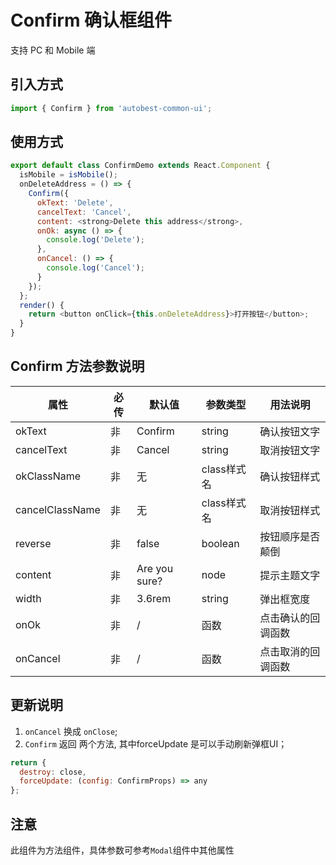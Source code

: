 # Confirm 确认框组件

支持 PC 和 Mobile 端

## 引入方式
```javascript
import { Confirm } from 'autobest-common-ui';
```
## 使用方式

```javascript
export default class ConfirmDemo extends React.Component {
  isMobile = isMobile();
  onDeleteAddress = () => {
    Confirm({
      okText: 'Delete',
      cancelText: 'Cancel',
      content: <strong>Delete this address</strong>,
      onOk: async () => {
        console.log('Delete');
      },
      onCancel: () => {
        console.log('Cancel');
      }
    });
  };
  render() {
    return <button onClick={this.onDeleteAddress}>打开按钮</button>;
  }
}
```
## Confirm 方法参数说明

| 属性 | 必传 | 默认值 | 参数类型 | 用法说明 |
| ------ | ------ | ------ | ------ | ------ |
| okText | 非 | Confirm | string | 确认按钮文字 |
| cancelText | 非 | Cancel | string | 取消按钮文字 |
| okClassName | 非 | 无 | class样式名 | 确认按钮样式 |
| cancelClassName | 非  | 无 | class样式名 | 取消按钮样式 |
| reverse | 非 | false | boolean | 按钮顺序是否颠倒 |
| content | 非 | Are you sure? | node | 提示主题文字 |
| width | 非 | 3.6rem | string | 弹出框宽度 |
| onOk | 非 | / | 函数 | 点击确认的回调函数 |
| onCancel | 非 | / | 函数 | 点击取消的回调函数 |

## 更新说明

1. `onCancel` 换成 `onClose`;
2. `Confirm` 返回 两个方法, 其中forceUpdate 是可以手动刷新弹框UI；

```javascript
return {
  destroy: close,
  forceUpdate: (config: ConfirmProps) => any
};
```


## 注意

此组件为方法组件，具体参数可参考`Modal`组件中其他属性

